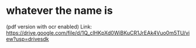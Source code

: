 # whatever the name is
(pdf version with ocr enabled)
Link: https://drive.google.com/file/d/1Q_clHKpXd0WiBKuCR1JrEAk4Vuo0m5TU/view?usp=drivesdk